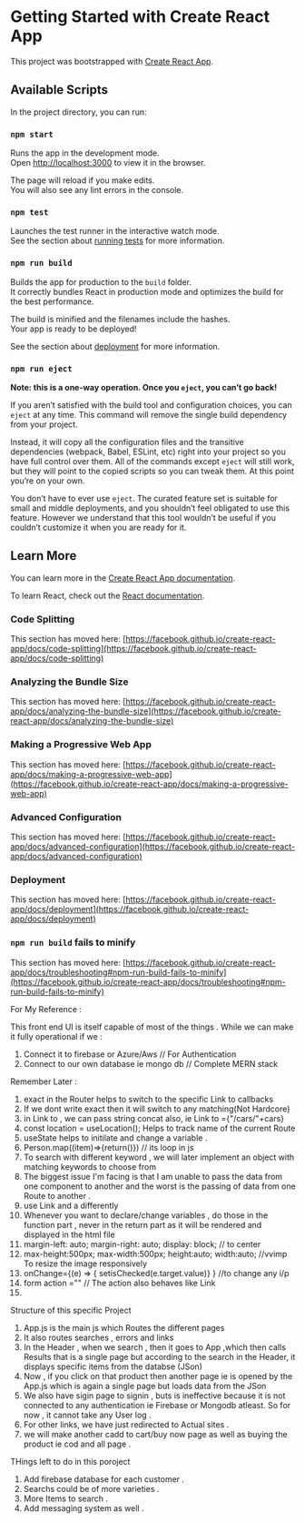 # Getting Started with Create React App

This project was bootstrapped with [Create React App](https://github.com/facebook/create-react-app).

## Available Scripts

In the project directory, you can run:

### `npm start`

Runs the app in the development mode.\
Open [http://localhost:3000](http://localhost:3000) to view it in the browser.

The page will reload if you make edits.\
You will also see any lint errors in the console.

### `npm test`

Launches the test runner in the interactive watch mode.\
See the section about [running tests](https://facebook.github.io/create-react-app/docs/running-tests) for more information.

### `npm run build`

Builds the app for production to the `build` folder.\
It correctly bundles React in production mode and optimizes the build for the best performance.

The build is minified and the filenames include the hashes.\
Your app is ready to be deployed!

See the section about [deployment](https://facebook.github.io/create-react-app/docs/deployment) for more information.

### `npm run eject`

**Note: this is a one-way operation. Once you `eject`, you can’t go back!**

If you aren’t satisfied with the build tool and configuration choices, you can `eject` at any time. This command will remove the single build dependency from your project.

Instead, it will copy all the configuration files and the transitive dependencies (webpack, Babel, ESLint, etc) right into your project so you have full control over them. All of the commands except `eject` will still work, but they will point to the copied scripts so you can tweak them. At this point you’re on your own.

You don’t have to ever use `eject`. The curated feature set is suitable for small and middle deployments, and you shouldn’t feel obligated to use this feature. However we understand that this tool wouldn’t be useful if you couldn’t customize it when you are ready for it.

## Learn More

You can learn more in the [Create React App documentation](https://facebook.github.io/create-react-app/docs/getting-started).

To learn React, check out the [React documentation](https://reactjs.org/).

### Code Splitting

This section has moved here: [https://facebook.github.io/create-react-app/docs/code-splitting](https://facebook.github.io/create-react-app/docs/code-splitting)

### Analyzing the Bundle Size

This section has moved here: [https://facebook.github.io/create-react-app/docs/analyzing-the-bundle-size](https://facebook.github.io/create-react-app/docs/analyzing-the-bundle-size)

### Making a Progressive Web App

This section has moved here: [https://facebook.github.io/create-react-app/docs/making-a-progressive-web-app](https://facebook.github.io/create-react-app/docs/making-a-progressive-web-app)

### Advanced Configuration

This section has moved here: [https://facebook.github.io/create-react-app/docs/advanced-configuration](https://facebook.github.io/create-react-app/docs/advanced-configuration)

### Deployment

This section has moved here: [https://facebook.github.io/create-react-app/docs/deployment](https://facebook.github.io/create-react-app/docs/deployment)

### `npm run build` fails to minify

This section has moved here: [https://facebook.github.io/create-react-app/docs/troubleshooting#npm-run-build-fails-to-minify](https://facebook.github.io/create-react-app/docs/troubleshooting#npm-run-build-fails-to-minify)











For My Reference :

This front end UI is itself capable of most of the things .
While we can make it fully operational if we :
1. Connect it to firebase or Azure/Aws      // For Authentication
2. Connect to our own database ie mongo db     // Complete MERN stack


Remember Later :
1. exact in the Router helps to switch to the specific Link to callbacks
2. If we dont write exact then it will switch to any matching(Not Hardcore)
3. in Link to , we can pass string concat also, ie Link to ={"/cars/"+cars}
4. const location = useLocation(); Helps to track name of the current Route
5. useState helps to initilate and change a variable .
6. Person.map((item)=>{return(<Car/>)})  // its loop in js
7. To search with different keyword , we will later implement an object
   with matching keywords to choose from 
8. The biggest issue I'm facing is that I am unable to pass the data
   from one component to another and the worst is the passing of data 
   from one Route to another .
9. use Link and a differently
10. Whenever you want to declare/change variables , do those in the 
    function part , never in the return part as it will be rendered and 
    displayed in the html file
11.  margin-left: auto; margin-right: auto; display: block; // to center
12. max-height:500px; max-width:500px; height:auto; width:auto; //vvimp
    To resize the image responsively
13. onChange={(e) => { setisChecked(e.target.value)} } //to change any i/p
14. form action =""  // The action also behaves like Link 
15.  



Structure of this specific Project

1. App.js is the main js which Routes the different pages 
2. It also routes searches , errors and links 
3. In the Header , when we search , then it goes to App ,which then calls
   Results that is a single page but according to the search in the Header,
   it displays specific items from the databse (JSon)
4. Now , if you click on that product then another page ie <Description/>
   is opened by the App.js  which is again a single page but loads data from the JSon
5. We also have sigin page to signin , buts is ineffective because it is
   not connected to any authentication ie Firebase or Mongodb atleast.
   So for now , it cannot take any User log .
6. For other links, we have just redirected to Actual sites .
7. we will make another cadd to cart/buy now page as well as buying the 
   product ie cod and all page .



THings left to do in this poroject
1. Add firebase database for each customer .
2. Searchs could be of more varieties .
3. More Items to search .
4. Add messaging system as well . 


